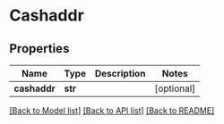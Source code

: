 # Cashaddr

## Properties
Name | Type | Description | Notes
------------ | ------------- | ------------- | -------------
**cashaddr** | **str** |  | [optional] 

[[Back to Model list]](../README.md#documentation-for-models) [[Back to API list]](../README.md#documentation-for-api-endpoints) [[Back to README]](../README.md)


